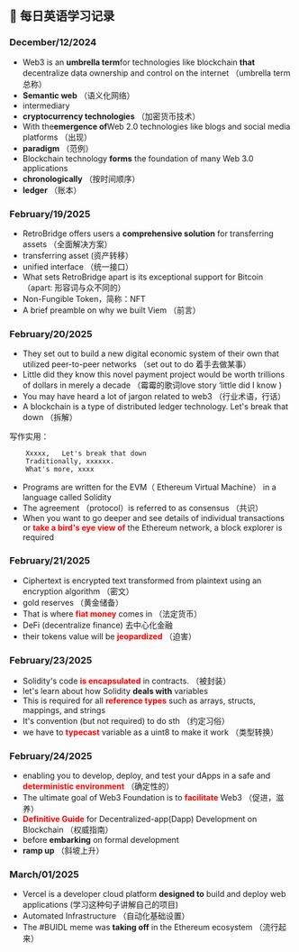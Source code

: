 ## 📝 每日英语学习记录

### December/12/2024
* Web3 is an **umbrella term**for technologies like blockchain **that** decentralize data ownership and control on the internet   （umbrella term总称）
* **Semantic web** （语义化网络）
* intermediary
* **cryptocurrency technologies** （加密货币技术）
* With the**emergence of**Web 2.0 technologies like blogs and social media platforms （出现）
* **paradigm** （范例）
* Blockchain technology **forms** the foundation of many Web 3.0 applications
* **chronologically** （按时间顺序）
* **ledger** （账本）

### February/19/2025
* RetroBridge offers users a **comprehensive solution** for transferring assets （全面解决方案）
* transferring asset  (资产转移）
* unified interface （统一接口）
* What sets RetroBridge apart is its exceptional support for Bitcoin （apart:  形容词与众不同的）
* Non-Fungible Token，简称：NFT
* A brief preamble on why we built Viem （前言）

### February/20/2025
* They set out to build a new digital economic system of their own that utilized peer-to-peer networks （set out to do 着手去做某事）
* Little did they know this novel payment project would be worth trillions of dollars in merely a decade （霉霉的歌词love story ‘little did I know )
* You may have heard a lot of jargon related to web3 （行业术语，行话）
* A blockchain is a type of distributed ledger technology. Let's break that down （拆解）

写作实用：

        Xxxxx,   Let's break that down
        Traditionally, xxxxxx.
        What's more, xxxx

*  Programs are written for the EVM（  Ethereum Virtual Machine） in a language called Solidity
* The agreement  （protocol）is referred to as consensus （共识）
* When you want to go deeper and see details of individual transactions or <span style="color: red; font-weight: bold;">take a bird's eye view of</span>  the Ethereum network, a block explorer is required

### February/21/2025      
* Ciphertext is encrypted text transformed from plaintext using an encryption algorithm  （密文）
* gold reserves （黄金储备）
* That is where  <span style="color: red; font-weight: bold;">fiat money</span> comes in （法定货币）
* DeFi (decentralize finance)  去中心化金融
* their tokens value will be <span style="color: red; font-weight: bold;">jeopardized</span> （迫害）

### February/23/2025  
* Solidity's code <span style="color: red; font-weight: bold;">is encapsulated</span> in contracts. （被封装）
*  let's learn about how Solidity **deals with** variables 
* This is required for all <span style="color: red; font-weight: bold;">reference types</span> such as arrays, structs, mappings, and strings
* It's convention (but not required) to do sth  （约定习俗）
* we have to <span style="color: red; font-weight: bold;">typecast</span> variable as a uint8 to make it work （类型转换）

### February/24/2025  
* enabling you to develop, deploy, and test your dApps in a safe and  <span style="color: red; font-weight: bold;">deterministic environment</span>  （确定性的）
* The ultimate goal of Web3 Foundation is to <span style="color: red; font-weight: bold;">facilitate</span>  Web3 （促进，滋养）
* <span style="color: red; font-weight: bold;">Definitive Guide</span> for Decentralized-app(Dapp) Development on Blockchain （权威指南）
* before **embarking** on formal development
* **ramp up** （斜坡上升）

### March/01/2025  
* Vercel is a developer cloud platform **designed to** build and deploy web applications (学习这种句子讲解自己的项目)
* Automated Infrastructure （自动化基础设置）
* The #BUIDL meme was **taking off** in the Ethereum ecosystem  （流行起来）